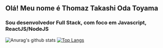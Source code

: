 ## Olá! Meu nome é Thomaz Takashi Oda Toyama

### Sou desenvolvedor Full Stack, com foco em Javascript, ReactJS/NodeJS

![Anurag's github stats](https://github-readme-stats.vercel.app/api?username=thomazot&theme=dark&count_private=true&show_icons=true&title_color=6e40c9&icon_color=6e40c9&line_height=20)
[![Top Langs](https://github-readme-stats.vercel.app/api/top-langs/?username=thomazot&theme=dark&layout=compact&show_icons=true&title_color=6e40c9&icon_color=6e40c9)](https://github.com/anuraghazra/github-readme-stats)
